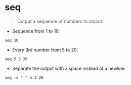 # seq

> Output a sequence of numbers to stdout.

- Sequence from 1 to 10:

`seq 10`

- Every 3rd number from 5 to 20:

`seq 5 3 20`

- Separate the output with a space instead of a newline:

`seq -s " " 5 3 20`

